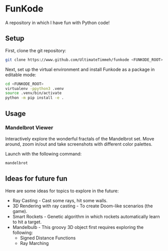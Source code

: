 # FunKode

A repository in which I have fun with Python code!

## Setup

First, clone the git repository:

```bash
git clone https://www.github.com/UltimateTimmeh/funkode <FUNKODE_ROOT>
```

Next, set up the virtual environment and install Funkode as a package in editable mode:

```bash
cd <FUNKODE_ROOT>
virtualenv -ppython3 .venv
source .venv/bin/activate
python -m pip install -e .
```

## Usage

### Mandelbrot Viewer

Interactively explore the wonderful fractals of the Mandelbrot set. Move around, zoom in/out
and take screenshots with different color palettes.

Launch with the following command:

```bash
mandelbrot
```

## Ideas for future fun

Here are some ideas for topics to explore in the future:

- Ray Casting - Cast some rays, hit some walls.
- 3D Rendering with ray casting - To create Doom-like scenarios (the game).
- Smart Rockets - Genetic algorithm in which rockets automatically learn to hit a target.
- Mandelbulb - This groovy 3D object first requires exploring the following:
  - Signed Distance Functions
  - Ray Marching
